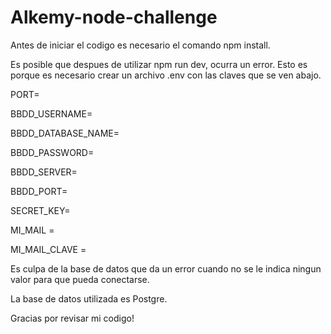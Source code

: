 # Alkemy-node-challenge
Antes de iniciar el codigo es necesario el comando npm install.

Es posible que despues de utilizar npm run dev, ocurra un error. Esto es porque es necesario crear un archivo .env con las claves que se ven abajo.

PORT=

BBDD_USERNAME=

BBDD_DATABASE_NAME=

BBDD_PASSWORD=

BBDD_SERVER=

BBDD_PORT=

SECRET_KEY=

MI_MAIL = 

MI_MAIL_CLAVE = 


Es culpa de la base de datos que da un error cuando no se le indica ningun valor para que pueda conectarse.

La base de datos utilizada es Postgre.

Gracias por revisar mi codigo!
